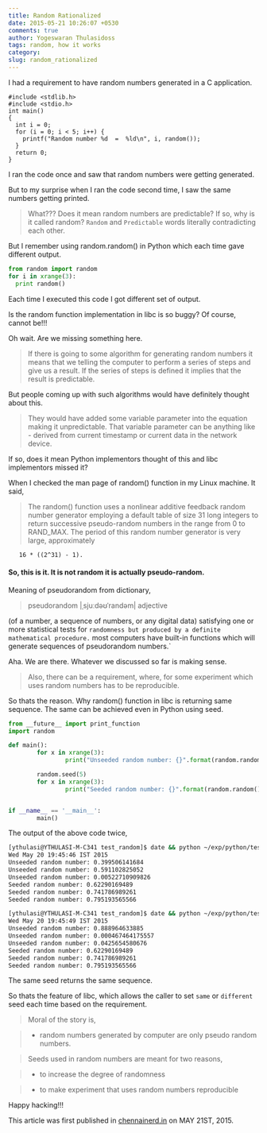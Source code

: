 ```yaml
---
title: Random Rationalized
date: 2015-05-21 10:26:07 +0530
comments: true
author: Yogeswaran Thulasidoss
tags: random, how it works
category: 
slug: random_rationalized
---
```


I had a requirement to have random numbers generated in a C application.

```
#include <stdlib.h>
#include <stdio.h>
int main()
{
  int i = 0;
  for (i = 0; i < 5; i++) {
    printf("Random number %d  =  %ld\n", i, random());
  }
  return 0;
}
```

I ran the code once and saw that random numbers were getting generated.

But to my surprise when I ran the code second time, I saw the same numbers getting printed.

>What??? Does it mean random numbers are predictable? If so, why is it called random?
`Random` and `Predictable` words literally contradicting each other.

But I remember using random.random() in Python which each time gave different output.


```python
from random import random
for i in xrange(3):
  print random()
```

Each time I executed this code I got different set of output.

Is the random function implementation in libc is so buggy?  Of course, cannot be!!!

Oh wait. Are we missing something here.

>If there is going to some algorithm for generating random numbers it means that we telling the computer to perform a series of steps and give us a result.  If the series of steps is defined it implies that the result is predictable.

But people coming up with such algorithms would have definitely thought about this.
>They would have added some variable parameter into the equation making it unpredictable.  That variable parameter can be anything like - derived from current timestamp or current data in the network device.

If so, does it mean Python implementors thought of this and libc implementors missed it?

When I checked the man page of random() function in my Linux machine.  It said,
>The random() function uses a nonlinear additive feedback random  number generator  employing a default table of size 31 long integers to return successive pseudo-random numbers in the range from 0 to RAND_MAX.   The period  of  this  random  number generator is very large, approximately

       16 * ((2^31) - 1).


#### So, this is it.  It is not random it is actually pseudo-random.


Meaning of pseudorandom from dictionary,
>pseudorandom |ˌsjuːdəʊˈrandəm|
adjective
>
(of a number, a sequence of numbers, or any digital data) satisfying one or more statistical tests for `randomness but produced by a definite mathematical procedure.` most computers have built-in functions which will generate sequences of pseudorandom numbers.`

Aha. We are there.  Whatever we discussed so far is making sense.

>Also, there can be a requirement, where, for some experiment which uses random numbers has to be reproducible.

So thats the reason. Why random() function in libc is returning same sequence.  The same can be achieved even in Python using seed.

```python
from __future__ import print_function
import random

def main():
        for x in xrange(3):
                print("Unseeded random number: {}".format(random.random()))

        random.seed(5)
        for x in xrange(3):
                print("Seeded random number: {}".format(random.random()))


if __name__ == '__main__':
        main()
```

The output of the above code twice,

```bash
[ythulasi@YTHULASI-M-C341 test_random]$ date && python ~/exp/python/test_random/ran.py
Wed May 20 19:45:46 IST 2015
Unseeded random number: 0.399506141684
Unseeded random number: 0.591102825052
Unseeded random number: 0.00522710909826
Seeded random number: 0.62290169489
Seeded random number: 0.741786989261
Seeded random number: 0.795193565566

[ythulasi@YTHULASI-M-C341 test_random]$ date && python ~/exp/python/test_random/ran.py
Wed May 20 19:45:49 IST 2015
Unseeded random number: 0.888964633885
Unseeded random number: 0.000467464175557
Unseeded random number: 0.0425654580676
Seeded random number: 0.62290169489
Seeded random number: 0.741786989261
Seeded random number: 0.795193565566
```

The same seed returns the same sequence.

So thats the feature of libc, which allows the caller to set `same` or `different`  seed each time based on the requirement.

>Moral of the story is,

>* random numbers generated by computer are only pseudo random numbers.

>Seeds used in random numbers are meant for two reasons,

>* to increase the degree of randomness

>* to make experiment that uses random numbers reproducible

Happy hacking!!!

This article was first published in [chennainerd.in](http://www.chennainerd.in/blog/2015/05/21/random-rationalized/) on MAY 21ST, 2015.
